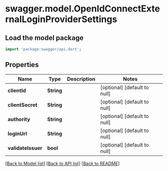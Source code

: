 # swagger.model.OpenIdConnectExternalLoginProviderSettings

## Load the model package
```dart
import 'package:swagger/api.dart';
```

## Properties
Name | Type | Description | Notes
------------ | ------------- | ------------- | -------------
**clientId** | **String** |  | [optional] [default to null]
**clientSecret** | **String** |  | [optional] [default to null]
**authority** | **String** |  | [optional] [default to null]
**loginUrl** | **String** |  | [optional] [default to null]
**validateIssuer** | **bool** |  | [optional] [default to null]

[[Back to Model list]](../README.md#documentation-for-models) [[Back to API list]](../README.md#documentation-for-api-endpoints) [[Back to README]](../README.md)


